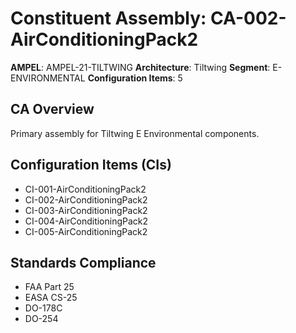 # Constituent Assembly: CA-002-AirConditioningPack2

**AMPEL**: AMPEL-21-TILTWING
**Architecture**: Tiltwing
**Segment**: E-ENVIRONMENTAL
**Configuration Items**: 5

## CA Overview
Primary assembly for Tiltwing E Environmental components.

## Configuration Items (CIs)
- CI-001-AirConditioningPack2
- CI-002-AirConditioningPack2
- CI-003-AirConditioningPack2
- CI-004-AirConditioningPack2
- CI-005-AirConditioningPack2

## Standards Compliance
- FAA Part 25
- EASA CS-25
- DO-178C
- DO-254
